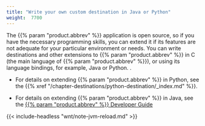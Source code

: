 ```yaml
---
title: "Write your own custom destination in Java or Python"
weight:  7700
---
```

<!-- DISCLAIMER: This file is based on the syslog-ng Open Source Edition documentation https://github.com/balabit/syslog-ng-ose-guides/commit/2f4a52ee61d1ea9ad27cb4f3168b95408fddfdf2 and is used under the terms of The syslog-ng Open Source Edition Documentation License. The file has been modified by Axoflow. -->

The {{% param "product.abbrev" %}} application is open source, so if you have the necessary programming skills, you can extend it if its features are not adequate for your particular environment or needs. You can write destinations and other extensions to {{% param "product.abbrev" %}} in C (the main language of {{% param "product.abbrev" %}}), or using its language bindings, for example, Java or Python. .

  - For details on extending {{% param "product.abbrev" %}} in Python, see the {{% xref "/chapter-destinations/python-destination/_index.md" %}}.

  - For details on extending {{% param "product.abbrev" %}} in Java, see the [{{% param "product.abbrev" %}} Developer Guide](https://www.gitbook.com/book/syslog-ng/getting-started/details)

{{< include-headless "wnt/note-jvm-reload.md" >}}
